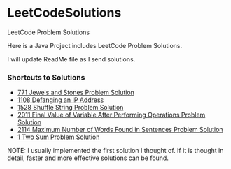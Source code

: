 # LeetCodeSolutions
LeetCode Problem Solutions

Here is a Java Project includes LeetCode Problem Solutions.

I will update ReadMe file as I send solutions.

### Shortcuts to Solutions

- [771 Jewels and Stones Problem Solution](https://github.com/alperderya/LeetCodeSolutions/blob/master/src/main/java/com/aderya/leetcode/Solution_771.java "Click")
- [1108 Defanging an IP Address](https://github.com/alperderya/LeetCodeSolutions/blob/master/src/main/java/com/aderya/leetcode/Solution_1108.java "Click")
- [1528 Shuffle String Problem Solution](https://github.com/alperderya/LeetCodeSolutions/blob/master/src/main/java/com/aderya/leetcode/Solution_1528.java "Click")
- [2011 Final Value of Variable After Performing Operations Problem Solution](https://github.com/alperderya/LeetCodeSolutions/blob/master/src/main/java/com/aderya/leetcode/Solution_2011.java "Click")
- [2114 Maximum Number of Words Found in Sentences Problem Solution](https://github.com/alperderya/LeetCodeSolutions/blob/master/src/main/java/com/aderya/leetcode/Solution_2114.java "Click")
- [1 Two Sum Problem Solution](https://github.com/alperderya/LeetCodeSolutions/blob/master/src/main/java/com/aderya/leetcode/Solution_1.java "Click")

NOTE: I usually implemented the first solution I thought of. If it is thought in detail, faster and more effective solutions can be found. 
